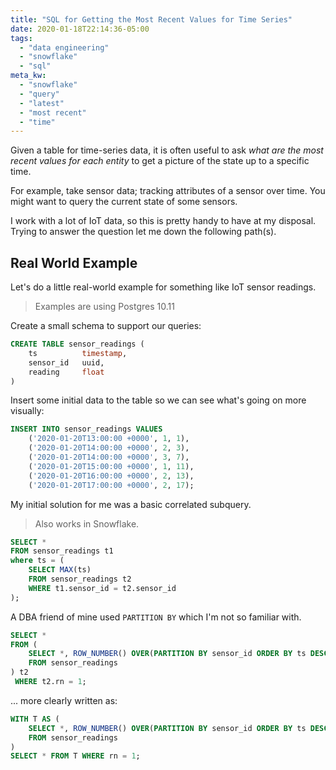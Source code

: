 ```yaml
---
title: "SQL for Getting the Most Recent Values for Time Series"
date: 2020-01-18T22:14:36-05:00
tags:
  - "data engineering"
  - "snowflake"
  - "sql"
meta_kw:
  - "snowflake"
  - "query"
  - "latest"
  - "most recent"
  - "time"
---
```


Given a table for time-series data, it is often useful to ask _what are the most recent values for each entity_ to get a picture of the state up to a specific time.

For example, take sensor data; tracking attributes of a sensor over time. You might want to query the current state of some sensors.

I work with a lot of IoT data, so this is pretty handy to have at my disposal. Trying to answer the question let me down the following path(s).

## Real World Example

Let's do a little real-world example for something like IoT sensor readings.

> Examples are using Postgres 10.11

Create a small schema to support our queries:

```sql
CREATE TABLE sensor_readings (
    ts          timestamp,
    sensor_id   uuid,
    reading     float
)
```

Insert some initial data to the table so we can see what's going on more visually:

```sql
INSERT INTO sensor_readings VALUES
    ('2020-01-20T13:00:00 +0000', 1, 1),
    ('2020-01-20T14:00:00 +0000', 2, 3),
    ('2020-01-20T14:00:00 +0000', 3, 7),
    ('2020-01-20T15:00:00 +0000', 1, 11),
    ('2020-01-20T16:00:00 +0000', 2, 13),
    ('2020-01-20T17:00:00 +0000', 2, 17);
```

My initial solution for me was a basic correlated subquery.

> Also works in Snowflake.

```sql
SELECT *
FROM sensor_readings t1
where ts = (
    SELECT MAX(ts)
    FROM sensor_readings t2
    WHERE t1.sensor_id = t2.sensor_id
);
```

A DBA friend of mine used `PARTITION BY` which I'm not so familiar with.

```sql
SELECT *
FROM (
    SELECT *, ROW_NUMBER() OVER(PARTITION BY sensor_id ORDER BY ts DESC) AS rn
    FROM sensor_readings
) t2
 WHERE t2.rn = 1;
```

... more clearly written as:

```sql
WITH T AS (
    SELECT *, ROW_NUMBER() OVER(PARTITION BY sensor_id ORDER BY ts DESC) AS rn
    FROM sensor_readings
)
SELECT * FROM T WHERE rn = 1;
```

